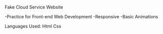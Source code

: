 Fake Cloud Service Website

-Practice for Front-end Web Development
-Responsive
-Basic Animations

Languages Used:
    Html
    Css